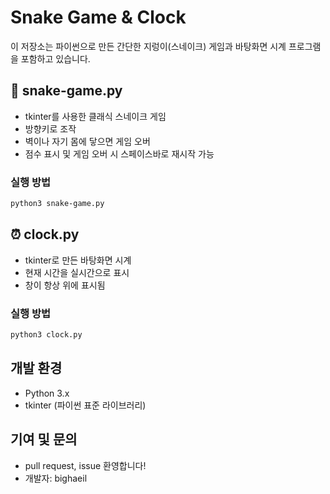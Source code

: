 # Snake Game & Clock

이 저장소는 파이썬으로 만든 간단한 지렁이(스네이크) 게임과 바탕화면 시계 프로그램을 포함하고 있습니다.

## 🐍 snake-game.py
- tkinter를 사용한 클래식 스네이크 게임
- 방향키로 조작
- 벽이나 자기 몸에 닿으면 게임 오버
- 점수 표시 및 게임 오버 시 스페이스바로 재시작 가능

### 실행 방법
```bash
python3 snake-game.py
```

## ⏰ clock.py
- tkinter로 만든 바탕화면 시계
- 현재 시간을 실시간으로 표시
- 창이 항상 위에 표시됨

### 실행 방법
```bash
python3 clock.py
```

## 개발 환경
- Python 3.x
- tkinter (파이썬 표준 라이브러리)

## 기여 및 문의
- pull request, issue 환영합니다!
- 개발자: bighaeil

